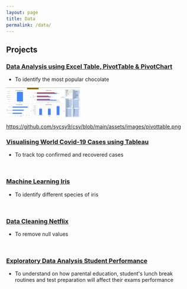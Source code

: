 ```yaml
---
layout: page
title: Data
permalink: /data/
---
```

## Projects
### [Data Analysis using Excel Table, PivotTable & PivotChart](https://medium.com/@sycsy/data-analysis-and-visualisation-using-pivottable-pivotchart-565ee2d0497d)
- To identify the most popular chocolate

<img src="assets/images/pivottable.png" width="200">

https://github.com/sycsy9/csy/blob/main/assets/images/pivottable.png
<br />

### [Visualising World Covid-19 Cases using Tableau](https://public.tableau.com/app/profile/syvizzes/viz/WorldCovid-19_16871536293740/Dashboard1)
- To track top confirmed and recovered cases


<br />

### [Machine Learning Iris](https://github.com/sycsy/data/blob/main/python/project%201%20-%20iris%20ml.ipynb)
- To identify different species of iris


<br />

### [Data Cleaning Netflix](https://github.com/sycsy/data/blob/main/python/project%202%20-%20netflix%20data%20cleaning.ipynb)
- To remove null values


<br />

### [Exploratory Data Analysis Student Performance](https://github.com/sycsy/data/blob/main/python/project%203%20-%20student%20performance%20eda.ipynb)
- To understand on how parental education, student's lunch break routines and test preparation will affect their exams performance
  

<br />
